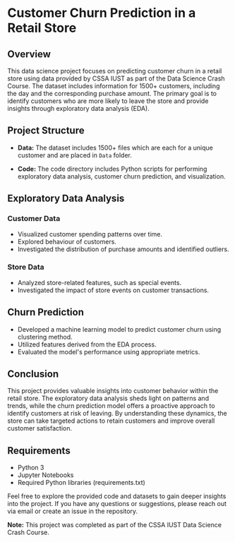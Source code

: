 # Customer Churn Prediction in a Retail Store

## Overview
This data science project focuses on predicting customer churn in a retail store using data provided by CSSA IUST as part of the Data Science Crash Course. The dataset includes information for 1500+ customers, including the day and the corresponding purchase amount. The primary goal is to identify customers who are more likely to leave the store and provide insights through exploratory data analysis (EDA).

## Project Structure

- **Data:** The dataset includes 1500+ files which are each for a unique customer and are placed in `Data` folder.

- **Code:** The code directory includes Python scripts for performing exploratory data analysis, customer churn prediction, and visualization.


## Exploratory Data Analysis

### Customer Data
- Visualized customer spending patterns over time.
- Explored behaviour of customers.
- Investigated the distribution of purchase amounts and identified outliers.

### Store Data
- Analyzed store-related features, such as special events.
- Investigated the impact of store events on customer transactions.

## Churn Prediction

- Developed a machine learning model to predict customer churn using clustering method.
- Utilized features derived from the EDA process.
- Evaluated the model's performance using appropriate metrics.

## Conclusion

This project provides valuable insights into customer behavior within the retail store. The exploratory data analysis sheds light on patterns and trends, while the churn prediction model offers a proactive approach to identify customers at risk of leaving. By understanding these dynamics, the store can take targeted actions to retain customers and improve overall customer satisfaction.

## Requirements

- Python 3
- Jupyter Notebooks
- Required Python libraries (requirements.txt)

Feel free to explore the provided code and datasets to gain deeper insights into the project. If you have any questions or suggestions, please reach out via email or create an issue in the repository.

**Note:** This project was completed as part of the CSSA IUST Data Science Crash Course.
